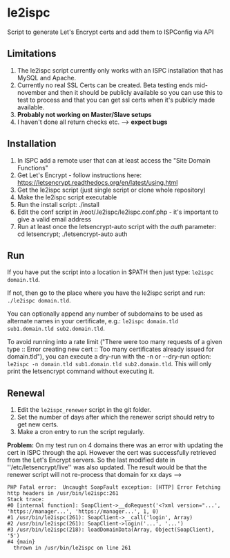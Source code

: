 # le2ispc
Script to generate Let's Encrypt certs and add them to ISPConfig via API

## Limitations

1. The le2ispc script currently only works with an ISPC installation that has MySQL and Apache.
2. Currently no real SSL Certs can be created. Beta testing ends mid-november and then it should be publicly available
   so you can use this to test to process and that you can get ssl certs when it's publicly made available.
3. **Probably not working on Master/Slave setups**
4. I haven't done all return checks etc. --> **expect bugs**

## Installation

1. In ISPC add a remote user that can at least access the "Site Domain Functions"
2. Get Let's Encrypt - follow instructions here: https://letsencrypt.readthedocs.org/en/latest/using.html
3. Get the le2ispc script (just single script or clone whole repository)
4. Make the le2ispc script executable
5. Run the install script:  ./install
6. Edit the conf script in /root/.le2ispc/le2ispc.conf.php - it's important to give a valid email address
7. Run at least once the letsencrypt-auto script with the *auth* parameter: cd letsencrypt; ./letsencrypt-auto auth

## Run

If you have put the script into a location in $PATH then just type:  ```le2ispc domain.tld```.

If not, then go to the place where you have the le2ispc script and run: ```./le2ispc domain.tld```.

You can optionally append any number of subdomains to be used as alternate names in your certificate, e.g.: ```le2ispc domain.tld sub1.domain.tld sub2.domain.tld```.

To avoid running into a rate limit ("There were too many requests of a given type :: Error creating new cert :: Too many certificates already issued for domain.tld"), you can execute a dry-run with the -n or --dry-run option: ```le2ispc -n domain.tld sub1.domain.tld sub2.domain.tld```. This will only print the letsencrypt command without executing it.

## Renewal

1. Edit the ```le2ispc_renewer``` script in the git folder.
2. Set the number of days after which the renewer script should retry to get new certs.
3. Make a cron entry to run the script regularly.

**Problem:** 
On my test run on 4 domains there was an error with updating the cert in ISPC through the api.
However the cert was successfully retrieved from the Let's Encrypt servers.
So the last modified date in ''/etc/letsencrypt/live'' was also updated.
The result would be that the renewer script will not re-process that domain for xx days -->

```
PHP Fatal error:  Uncaught SoapFault exception: [HTTP] Error Fetching http headers in /usr/bin/le2ispc:261
Stack trace:
#0 [internal function]: SoapClient->__doRequest('<?xml version="...', 'https://manager...', 'https://manager...', 1, 0)
#1 /usr/bin/le2ispc(261): SoapClient->__call('login', Array)
#2 /usr/bin/le2ispc(261): SoapClient->login('...', '...')
#3 /usr/bin/le2ispc(218): loadDomainData(Array, Object(SoapClient), '5')
#4 {main}
  thrown in /usr/bin/le2ispc on line 261
```